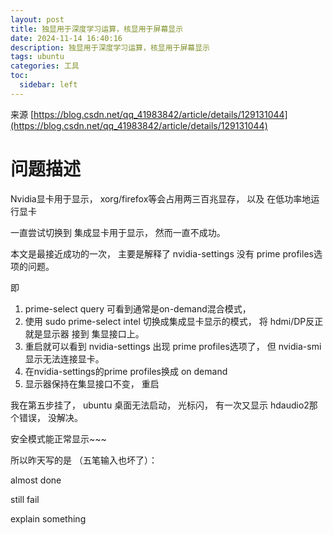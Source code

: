 ```yaml
---
layout: post
title: 独显用于深度学习运算，核显用于屏幕显示
date: 2024-11-14 16:40:16
description: 独显用于深度学习运算，核显用于屏幕显示
tags: ubuntu
categories: 工具
toc:
  sidebar: left
---
```



来源 [https://blog.csdn.net/qq_41983842/article/details/129131044](https://blog.csdn.net/qq_41983842/article/details/129131044)


# 问题描述

Nvidia显卡用于显示， xorg/firefox等会占用两三百兆显存， 以及 在低功率地运行显卡

一直尝试切换到 集成显卡用于显示， 然而一直不成功。

本文是最接近成功的一次， 主要是解释了 nvidia-settings 没有 prime profiles选项的问题。

即

1. prime-select query 可看到通常是on-demand混合模式， 
2. 使用 sudo prime-select intel 切换成集成显卡显示的模式， 将 hdmi/DP反正就是显示器 接到 集显接口上。
3. 重启就可以看到 nvidia-settings 出现 prime profiles选项了， 但 nvidia-smi 显示无法连接显卡。
4. 在nvidia-settings的prime profiles换成 on demand
5. 显示器保持在集显接口不变， 重启

我在第五步挂了，  ubuntu 桌面无法启动， 光标闪， 有一次又显示 hdaudio2那个错误， 没解决。

安全模式能正常显示~~~

所以昨天写的是 （五笔输入也坏了）：

almost done

still fail

explain something
